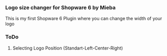 ### Logo size changer for Shopware 6 by Mieba

This is my first Shopware 6 Plugin where you can change the width of your logo

### ToDo
1.   Selecting Logo Position (Standart-Left-Center-Right)
